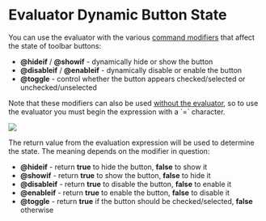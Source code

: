 # Evaluator Dynamic Button State

You can use the evaluator with the various [command modifiers](/Manual/reference/command_reference/command_modifier_reference.md) that affect the state of toolbar buttons:

- **@hideif** / **@showif** - dynamically hide or show the button
- **@disableif** / **@enableif** - dynamically disable or enable the button
- **@toggle** - control whether the button appears checked/selected or unchecked/unselected

Note that these modifiers can also be used [without the evaluator](/Manual/reference/command_reference/command_modifier_reference.md#@icon), so to use the evaluator you must begin the expression with a \`=\` character.

![](page>standard_variables&nodate&nouser&nofooter)

The return value from the evaluation expression will be used to determine the state. The meaning depends on the modifier in question:

- **@hideif** - return **true** to hide the button, **false** to show it
- **@showif** - return **true** to show the button, **false** to hide it
- **@disableif** - return **true** to disable the button, **false** to enable it
- **@enableif** - return **true** to enable the button, **false** to disable it
- **@toggle** - return **true** if the button should be checked/selected, **false** otherwise
